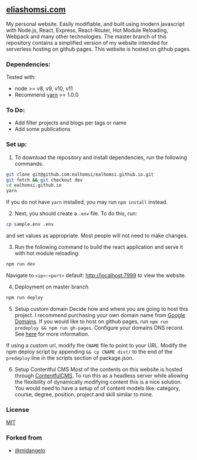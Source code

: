 ## [eliashomsi.com](https://eliashomsi.com) 

My personal website. Easily modifiable, and built using modern javascript with Node.js, React, Express, React-Router, Hot Module Reloading, Webpack and many other technologies.
The master branch of this repository contains a simplified version of my website intended for serverless hosting on github pages. 
This website is hosted on github pages.

### Dependencies:

Tested with:
* node >= v8, v9, v10, v11
* Recommend [yarn](https://yarnpkg.com/lang/en/docs/install/#mac-stable) >= 1.0.0

### To Do:
- Add filter projects and blogs per tags or name
- Add some publications

### Set up:

1. To download the repository and install dependencies, run the following commands:
```bash
git clone git@github.com:ealhomsi/ealhomsi.github.io.git
git fetch && git checkout dev
cd ealhomsi.github.io
yarn
```
If you do not have `yarn` installed, you may run `npm install` instead.

2. Next, you should create a `.env` file. To do this, run:
```bash
cp sample.env .env
```
and set values as appropriate. Most people will not need to make changes.

3. Run the following command to build the react application and serve it with hot module reloading:
```bash
npm run dev
```
Navigate to `<ip>:<port>` default: [http://localhost:7999](http://localhost:7999) to view the website.

4. Deployment on master branch
```bash
npm run deploy
```

5. Setup custom domain
Decide how and where you are going to host this project. I recommend purchasing your own domain name from [Google Domains](https://domains.google). If you would like to host on github pages, run `npm run predeploy && npm run gh-pages`. Configure your domains DNS record. See [here](https://help.github.com/articles/using-a-custom-domain-with-github-pages/) for more information.

If using a custom url, modify the `CNAME` file to point to your URL. Modify the npm deploy script by appending `&& cp CNAME dist/` to the end of the `predeploy` line in the scripts section of package.json.

6. Setup Contentful CMS
Most of the contents on this website is hosted through [ContentfulCMS](https://contentful.com). To run this as a headless server while allowing the flexibility of dynamically modifying content this is a nice solution. You would need to have a setup of of content models like: category, course, degree, position, project and skill similar to mine.

### License
[MIT](./Public/LICENSE)

### Forked from
- [@mldangelo](https://github.com/mldangelo)
